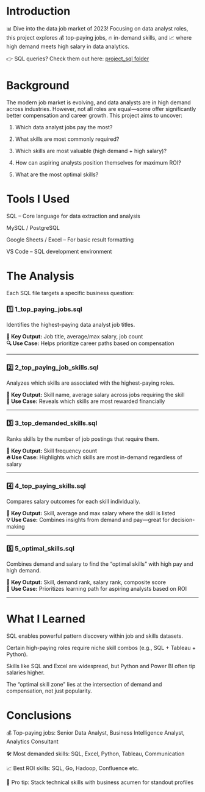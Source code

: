 # Introduction

📊 Dive into the data job market of 2023! Focusing on data analyst roles, this project explores 💰 top-paying jobs, 🔥 in-demand skills, and 📈 where high demand meets high salary in data analytics.

👉 SQL queries? Check them out here: [project_sql folder](/project_sql/)

# Background

The modern job market is evolving, and data analysts are in high demand across industries. However, not all roles are equal—some offer significantly better compensation and career growth. This project aims to uncover:

1. Which data analyst jobs pay the most?

2. What skills are most commonly required?

3. Which skills are most valuable (high demand + high salary)?

4. How can aspiring analysts position themselves for maximum ROI?

5. What are the most optimal skills?

# Tools I Used

SQL – Core language for data extraction and analysis

MySQL / PostgreSQL

Google Sheets / Excel – For basic result formatting

VS Code – SQL development environment

# The Analysis

Each SQL file targets a specific business question:

### 1️⃣ 1_top_paying_jobs.sql  
Identifies the highest-paying data analyst job titles.

**📍 Key Output:** Job title, average/max salary, job count  
**🔍 Use Case:** Helps prioritize career paths based on compensation

---

### 2️⃣ 2_top_paying_job_skills.sql  
Analyzes which skills are associated with the highest-paying roles.

**📍 Key Output:** Skill name, average salary across jobs requiring the skill  
**🎯 Use Case:** Reveals which skills are most rewarded financially

---

### 3️⃣ 3_top_demanded_skills.sql  
Ranks skills by the number of job postings that require them.

**📍 Key Output:** Skill frequency count  
**🔥 Use Case:** Highlights which skills are most in-demand regardless of salary

---

### 4️⃣ 4_top_paying_skills.sql  
Compares salary outcomes for each skill individually.

**📍 Key Output:** Skill, average and max salary where the skill is listed  
**💡 Use Case:** Combines insights from demand and pay—great for decision-making

---

### 5️⃣ 5_optimal_skills.sql  
Combines demand and salary to find the “optimal skills” with high pay and high demand.

**📍 Key Output:** Skill, demand rank, salary rank, composite score  
**🚀 Use Case:** Prioritizes learning path for aspiring analysts based on ROI

---

# What I Learned

SQL enables powerful pattern discovery within job and skills datasets.

Certain high-paying roles require niche skill combos (e.g., SQL + Tableau + Python).

Skills like SQL and Excel are widespread, but Python and Power BI often tip salaries higher.

The “optimal skill zone” lies at the intersection of demand and compensation, not just popularity.

# Conclusions

💰 Top-paying jobs: Senior Data Analyst, Business Intelligence Analyst, Analytics Consultant

🛠️ Most demanded skills: SQL, Excel, Python, Tableau, Communication

📈 Best ROI skills: SQL, Go, Hadoop, Confluence etc.

🌟 Pro tip: Stack technical skills with business acumen for standout profiles
